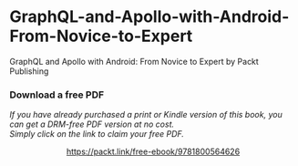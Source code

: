 # GraphQL-and-Apollo-with-Android-From-Novice-to-Expert
GraphQL and Apollo with Android: From Novice to Expert by Packt Publishing
### Download a free PDF

 <i>If you have already purchased a print or Kindle version of this book, you can get a DRM-free PDF version at no cost.<br>Simply click on the link to claim your free PDF.</i>
<p align="center"> <a href="https://packt.link/free-ebook/9781800564626">https://packt.link/free-ebook/9781800564626 </a> </p>